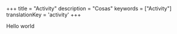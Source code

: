 +++
title = "Activity"
description = "Cosas"
keywords = ["Activity"]
translationKey = 'activity'
+++

Hello world
